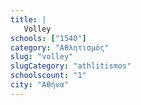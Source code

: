```yaml
---
title: |
   Volley
schools: ["1540"]
category: "Αθλητισμός"
slug: "volley"
slugCategory: "athlitismos"
schoolscount: "1"
city: "Αθήνα"
---
```


